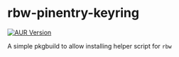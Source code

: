 # rbw-pinentry-keyring

[![AUR Version](https://img.shields.io/aur/version/rbw-pinentry-keyring.svg)](https://aur.archlinux.org/packages/rbw-pinentry-keyring)

A simple pkgbuild to allow installing helper script for `rbw`
